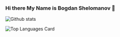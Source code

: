 ### Hi there My Name is Bogdan Shelomanov 👋

![Github stats](https://github-readme-stats.vercel.app/api?username=bogdanqY&theme=midnight-purple&show_icons=true&count_private=true)

![Top Languages Card](https://github-readme-stats.vercel.app/api/top-langs/?username=bogdanqY&theme=midnight-purple&layout=compact)

<!--
**bogdanq/bogdanq** is a ✨ _special_ ✨ repository because its `README.md` (this file) appears on your GitHub profile.

Here are some ideas to get you started:

- 🔭 I’m currently working on ...
- 🌱 I’m currently learning ...
- 👯 I’m looking to collaborate on ...
- 🤔 I’m looking for help with ...
- 💬 Ask me about ...
- 📫 How to reach me: ...
- 😄 Pronouns: ...
- ⚡ Fun fact: ...
-->

